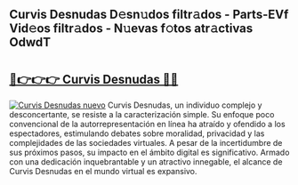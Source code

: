 ## Curvis Desnudas D𝚎sn𝚞dos filtr𝚊dos - Parts-EVf Vid𝚎os filtr𝚊dos - N𝚞evas f𝚘tos atr𝚊ctivas OdwdT

# <h2><a href="http://mb4uiya.tromn.icu/?c=Curvis+Desnudas">🔗👉👉👉 Curvis Desnudas 🔗🔗</a></h2>

[![Curvis Desnudas nuevo](https://i.imgur.com/pEAQMta.gif)](http://mb4uiya.tromn.icu/?c=Curvis+Desnudas)
Curvis Desnudas, un individuo complejo y desconcertante, se resiste a la caracterización simple. Su enfoque poco convencional de la autorrepresentación en línea ha atraído y ofendido a los espectadores, estimulando debates sobre moralidad, privacidad y las complejidades de las sociedades virtuales. A pesar de la incertidumbre de sus próximos pasos, su impacto en el ámbito digital es significativo. Armado con una dedicación inquebrantable y un atractivo innegable, el alcance de Curvis Desnudas en el mundo virtual es expansivo.
